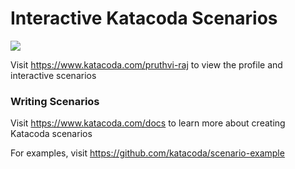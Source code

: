 # Interactive Katacoda Scenarios

[![](http://shields.katacoda.com/katacoda/pruthvi-raj/count.svg)](https://www.katacoda.com/pruthvi-raj "Get your profile on Katacoda.com")

Visit https://www.katacoda.com/pruthvi-raj to view the profile and interactive scenarios

### Writing Scenarios
Visit https://www.katacoda.com/docs to learn more about creating Katacoda scenarios

For examples, visit https://github.com/katacoda/scenario-example
